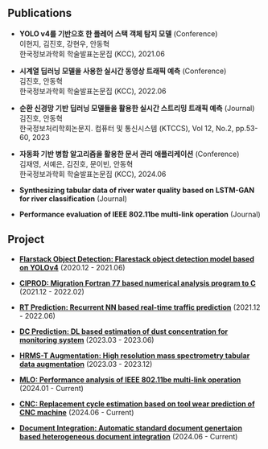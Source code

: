 ## Publications
* **YOLO v4를 기반으호 한 플레어 스택 객체 탐지 모델** (Conference)  
  이현지, 김진호, 강현우, 안동혁  
  한국정보과학회 학술발표논문집 (KCC), 2021.06  

* **시계열 딥러닝 모델을 사용한 실시간 동영상 트래픽 예측** (Conference)  
  김진호, 안동혁  
  한국정보과학회 학술발표논문집 (KCC), 2022.06  

* **순환 신경망 기반 딥러닝 모델들을 활용한 실시간 스트리밍 트래픽 예측** (Journal)  
  김진호, 안동혁  
  한국정보처리학회논문지. 컴퓨터 및 통신시스템 (KTCCS), Vol 12, No.2, pp.53-60, 2023  

* **자동화 기반 병합 알고리즘을 활용한 문서 관리 애플리케이션** (Conference)  
  김재영, 서예은, 김진호, 문이빈, 안동혁  
  한국정보과학회 학술발표논문집 (KCC), 2024.06  

* **Synthesizing tabular data of river water quality based on LSTM-GAN for river classification** (Journal)  

* **Performance evaluation of IEEE 802.11be multi-link operation** (Journal)  

## Project

* [**Flarstack Object Detection: Flarestack object detection model based on YOLOv4**](https://github.com/violet0929/CIPROD) (2020.12 - 2021.06)
  
* [**CIPROD: Migration Fortran 77 based numerical analysis program to C**](https://github.com/violet0929/CIPROD) (2021.12 - 2022.02)

* [**RT Prediction: Recurrent NN based real-time traffic prediction**](https://github.com/violet0929/CIPROD) (2021.12 - 2022.06)

* [**DC Prediction: DL based estimation of dust concentration for monitoring system**](https://github.com/violet0929/CIPROD) (2023.03 - 2023.06)

* [**HRMS-T Augmentation: High resolution mass spectrometry tabular data augmentation**](https://github.com/violet0929/CIPROD) (2023.03 - 2023.12)

* [**MLO: Performance analysis of IEEE 802.11be multi-link operation**](https://github.com/violet0929/CIPROD) (2024.01 - Current)

* [**CNC: Replacement cycle estimation based on tool wear prediction of CNC machine**](https://github.com/violet0929/CIPROD) (2024.06 - Current)
  
* [**Document Integration: Automatic standard document genertaion based heterogeneous document integration**](https://github.com/violet0929/CIPROD) (2024.06 - Current)
